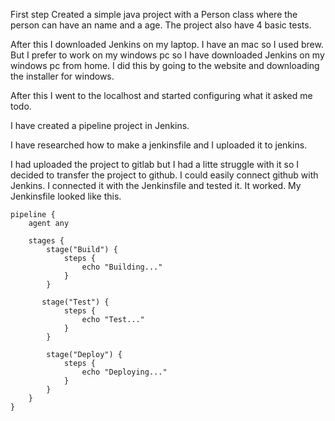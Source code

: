 First step
Created a simple java project with a Person class where the person can have an name and a age.
The project also have 4 basic tests.

After this I downloaded Jenkins on my laptop. I have an mac so I used brew. But I prefer to work on my windows pc so I have downloaded Jenkins on my windows pc from home. I did this by going to the website and downloading the installer for windows.

After this I went to the localhost and started configuring what it asked me todo.

I have created a pipeline project in Jenkins.

I have researched how to make a jenkinsfile and I uploaded it to jenkins.

I had uploaded the project to gitlab but I had a litte struggle with it so I decided to transfer the project to github. I could easily connect github with Jenkins. I connected it with the Jenkinsfile and tested it. It worked. My Jenkinsfile looked like this.

```jenkins
pipeline {
    agent any

    stages {
        stage("Build") {
            steps {
                echo "Building..."
            }
        }

       stage("Test") {
            steps {
                echo "Test..."
            }
        }

        stage("Deploy") {
            steps {
                echo "Deploying..."
            }
        }
    }
}
```

